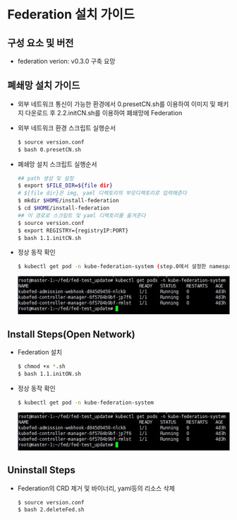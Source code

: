 
# Federation 설치 가이드

## 구성 요소 및 버전
* federation verion: v0.3.0 구축 요망

## 폐쇄망 설치 가이드
* 외부 네트워크 통신이 가능한 환경에서 0.presetCN.sh를 이용하여 이미지 및 패키지 다운로드 후 2.2.initCN.sh를 이용하여 폐쇄망에 Federation
* 외부 네트워크 환경 스크립트 실행순서
    ```bash
    $ source version.conf
    $ bash 0.presetCN.sh
    ```

* 폐쇄망 설치 스크립트 실행순서
    ```bash
    ## path 생성 및 설정
    $ export $FILE_DIR=${file dir}
    # ${file dir}은 img, yaml 디렉토리의 부모디렉토리로 입력해준다
    $ mkdir $HOME/install-federation
    $ cd $HOME/install-federation
    ## 이 경로로 스크립트 및 yaml 디렉토리를 옮겨준다
    $ source version.conf
    $ export REGISTRY={registryIP:PORT}
    $ bash 1.1.initCN.sh
    ```

* 정상 동작 확인
    ```bash
    $ kubectl get pod -n kube-federation-system (step.0에서 설정한 namespace)
    ```
    ![image](figure/pod.jpg)

## Install Steps(Open Network)
* Federation 설치
    ```bash
    $ chmod +x *.sh
    $ bash 1.1.initON.sh
    ```

* 정상 동작 확인
    ```bash
    $ kubectl get pod -n kube-federation-system
    ```
    ![image](figure/pod.jpg)

## Uninstall Steps
* Federation의 CRD 제거 및 바이너리, yaml등의 리소스 삭제
    ```bash
    $ source version.conf
    $ bash 2.deleteFed.sh
    ```
